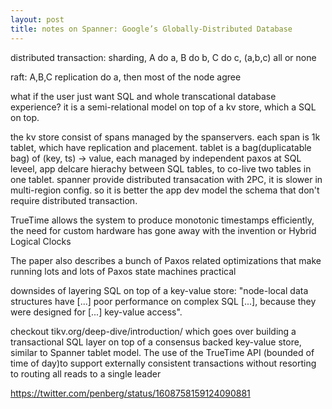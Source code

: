 ```yaml
---
layout: post
title: notes on Spanner: Google’s Globally-Distributed Database 
---
```




distributed transaction: sharding, A do a, B do b, C do c, (a,b,c) all or none

raft: A,B,C replication do a, then most of the node agree

what if the user just want SQL and whole transcational database experience?
it is a semi-relational model on top of a kv store, which a SQL on top.


the kv store consist of spans managed by the spanservers. 
each span is 1k tablet, which have replication and placement.
tablet is a bag(duplicatable bag) of (key, ts) -> value, each managed by independent paxos
at SQL leveel, app delcare hierachy between SQL tables, to co-live two tables in one tablet.
spanner provide distributed transacation with 2PC, it is slower in multi-region config.
so it is better the app dev model the schema that don't require distributed transaction.

TrueTime allows the system to produce monotonic timestamps efficiently, the need for custom hardware has gone away with the invention or Hybrid Logical Clocks


The paper also describes a bunch of Paxos related optimizations that make running lots and lots of Paxos state machines practical

downsides of layering SQL on top of a key-value store: "node-local data structures have [...] poor performance on complex SQL [...], because they were designed for [...] key-value access". 

checkout tikv.org/deep-dive/introduction/ which goes over building a transactional SQL layer on top of a consensus backed key-value store, similar to Spanner tablet model.
The use of the TrueTime API (bounded of time of day)to support externally consistent transactions without resorting to routing all reads to a single leader


https://twitter.com/penberg/status/1608758159124090881
